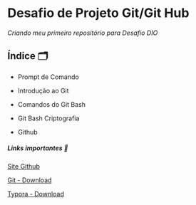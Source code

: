 # Desafio de Projeto Git/Git Hub 

*Criando meu primeiro repositório para Desafio DIO*



## Índice :card_index_dividers:

- Prompt de Comando

- Introdução ao Git

- Comandos do Git Bash

- Git Bash Criptografia

- Github

  

##### Links importantes :link:

[Site Github](https://github.com/)

[Git - Download](https://git-scm.com/)

[Typora - Download](https://typora.br.uptodown.com/windows/download)





